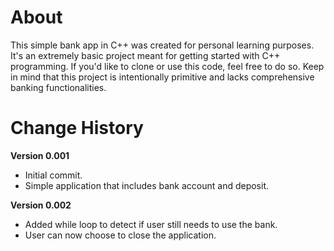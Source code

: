 # About

This simple bank app in C++ was created for personal learning purposes. It's an extremely basic project meant for getting started with C++ programming. If you'd like to clone or use this code, feel free to do so. Keep in mind that this project is intentionally primitive and lacks comprehensive banking functionalities.

# Change History

**Version 0.001**
- Initial commit.
- Simple application that includes bank account and deposit.

**Version 0.002**
- Added while loop to detect if user still needs to use the bank.
- User can now choose to close the application.
